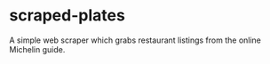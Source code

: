 # scraped-plates

A simple web scraper which grabs restaurant listings from the online 
Michelin guide.